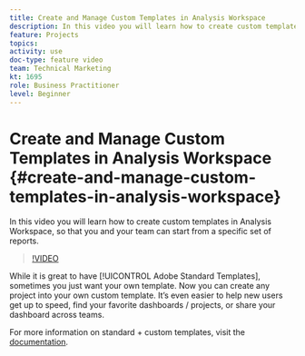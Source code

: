 ```yaml
---
title: Create and Manage Custom Templates in Analysis Workspace
description: In this video you will learn how to create custom templates in Analysis Workspace, so that you and your team can start from a specific set of reports.
feature: Projects
topics: 
activity: use
doc-type: feature video
team: Technical Marketing
kt: 1695
role: Business Practitioner
level: Beginner
---
```


# Create and Manage Custom Templates in Analysis Workspace {#create-and-manage-custom-templates-in-analysis-workspace}

In this video you will learn how to create custom templates in Analysis Workspace, so that you and your team can start from a specific set of reports.

>[!VIDEO](https://video.tv.adobe.com/v/23231/?quality=12)

While it is great to have [!UICONTROL Adobe Standard Templates], sometimes you just want your own template. Now you can create any project into your own custom template. It’s even easier to help new users get up to speed, find your favorite dashboards / projects, or share your dashboard across teams.

For more information on standard + custom templates, visit the [documentation](https://marketing.adobe.com/resources/help/en_US/analytics/analysis-workspace/starter_projects.html).
